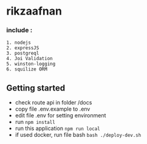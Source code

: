 # rikzaafnan

### include :
    1. nodejs
    2. expressJS
    3. postgreql
    4. Joi Validation
    5. winston-logging
    6. squilize ORM

## Getting started
- check route api in folder /docs
- copy file .env.example to .env
- edit file .env for setting environment
- run ``` npm install ```
- run this application ```npm run local```
- if used docker, run file bash ```bash ./deploy-dev.sh```
